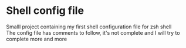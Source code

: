 # Shell config file  
Smalll project containing my first shell configuration file for zsh shell  
The config file has comments to follow, it's not complete and I will try to complete more and more  

